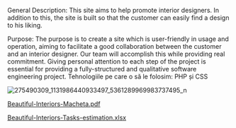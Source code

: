 General Description: This site aims to help promote interior designers. In addition to this, the site is built so that the customer can easily find a design to his liking.

Purpose: The purpose is to create a site which is user-friendly in usage and operation, aiming to facilitate a good collaboration between the customer and an interior designer. Our team will accomplish this while providing real commitment. Giving personal attention to each step of the project is essential for providing a fully-structured and qualitative software engineering project.
Tehnologiile pe care o să le folosim: PHP și CSS





![275490309_1131986440933497_5361289969983737495_n](https://user-images.githubusercontent.com/80482724/158078932-1b20f0b0-81eb-43ce-afaa-5d5fdd4ee2db.png)

[Beautiful-Interiors-Macheta.pdf](https://github.com/bbiancadenisa/BeautifulInteriors/files/8312032/Beautiful-Interiors-Macheta.pdf)

[Beautiful-Interiors-Tasks-estimation.xlsx](https://github.com/bbiancadenisa/BeautifulInteriors/files/8312033/Beautiful-Interiors-Tasks-estimation.xlsx)
